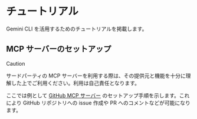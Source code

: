 # チュートリアル

Gemini CLI を活用するためのチュートリアルを掲載します。

## MCP サーバーのセットアップ

> [!CAUTION]
> サードパーティの MCP サーバーを利用する際は、その提供元と機能を十分に理解した上でご利用ください。利用は自己責任となります。

ここでは例として [GitHub MCP サーバー](https://github.com/github/github-mcp-server) のセットアップ手順を示します。これにより GitHub リポジトリへの issue 作成や PR へのコメントなどが可能になります。
